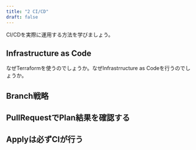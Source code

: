 ```yaml
---
title: "2 CI/CD"
draft: false
---
```


CI/CDを実際に運用する方法を学びましょう。

## Infrastructure as Code
なぜTerraformを使うのでしょうか。なぜInfrastrructure as Codeを行うのでしょうか。

## Branch戦略

## PullRequestでPlan結果を確認する

## Applyは必ずCIが行う

